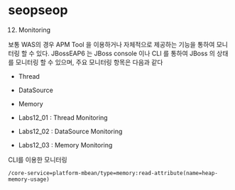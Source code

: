 # seopseop
12. Monitoring

보통 WAS의 경우 APM Tool 을 이용하거나 자체적으로 제공하는 기능을 통하여 모니터링 할 수 있다.  JBossEAP6 는 JBoss console 이나 CLI 를 통하여 JBoss 의 상태를 모니터링 할 수 있으며,  주요 모니터링 항목은 다음과 같다
 - Thread 
 - DataSource
 - Memory 


 - Labs12_01 : Thread Monitoring
 - Labs12_02 : DataSource Monitoring
 - Labs12_03 : Memory Monitoring




CLI를 이용한 모니터링

```
/core-service=platform-mbean/type=memory:read-attribute(name=heap-memory-usage)
```
